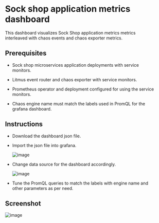 # Sock shop application metrics dashboard

This dashboard visualizes Sock Shop application metrics metrics interleaved with chaos events and chaos exporter metrics.

## Prerequisites

- Sock shop microservices application deployments with service monitors.

- Litmus event router and chaos exporter with service monitors.

- Prometheus operator and deployment configured for using the service monitors.

- Chaos engine name must match the labels used in PromQL for the grafana dashboard.

## Instructions

- Download the dashboard json file.

- Import the json file into grafana.

  ![image](https://github.com/litmuschaos/litmus/blob/master/monitoring/screenshots/import-dashboard.png?raw=true)

- Change data source for the dashboard accordingly.

  ![image](https://github.com/litmuschaos/litmus/blob/master/monitoring/screenshots/data-source-config.png?raw=true)

- Tune the PromQL queries to match the labels with engine name and other parameters as per need.

## Screenshot

![image](https://github.com/litmuschaos/litmus/blob/master/monitoring/screenshots/Sock-Shop-Dashboard.png?raw=true)
